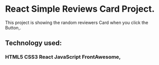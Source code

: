 # React Simple Reviews Card Project.

This project is showing the random reviewers Card when you click the Button,.

## Technology used:

### HTML5 CSS3 React JavaScript FrontAwesome,

